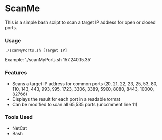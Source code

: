 # **ScanMe**

This is a simple bash script to scan a target IP address for open or closed ports.

### **Usage**

`./scanMyPorts.sh [Target IP]`

Example: './scanMyPorts.sh 157.240.15.35'

### **Features**

* Scans a target IP address for common ports (20, 21, 22, 23, 25, 53, 80, 110, 143, 443, 993, 995, 1723, 3306, 3389, 5900, 8080, 8443, 10000, 32768)
* Displays the result for each port in a readable format
* Can be modified to scan all 65,535 ports (uncomment line 11)

### **Tools Used**
* NetCat
* Bash
